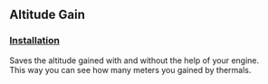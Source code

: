## Altitude Gain
### [Installation](https://github.com/LeonAirRC/Jeti-Lua-Apps/custom#installation)
Saves the altitude gained with and without the help of your engine.\
This way you can see how many meters you gained by thermals.
